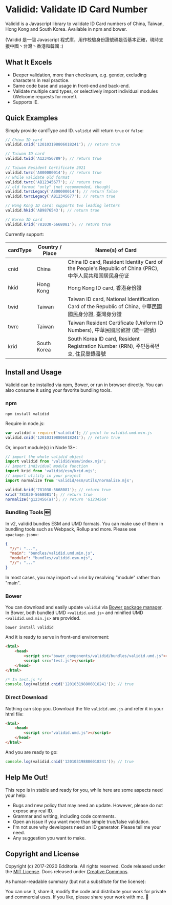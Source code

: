 # Validid: Validate ID Card Number

Validid is a Javascript library to validate ID Card numbers of China, Taiwan, Hong Kong and South Korea. Available in npm and bower.

\(Validid 是一個 Javascript 程式庫，用作校驗身份證號碼是否基本正確，現時支援中國丶台灣丶香港和韓國 :\)

## What It Excels

- Deeper validation, more than checksum, e.g. gender, excluding characters in real practice.
- Same code base and usage in front-end and back-end.
- Validate multiple card types, or selectively import individual modules (Welcome requests for more!).
- Supports IE.

## Quick Examples

Simply provide cardType and ID. `validid` will return `true` or `false`:

```js
// China ID card
validid.cnid('120103198806018241'); // return true

// Taiwan ID card
validid.twid('A123456789'); // return true

// Taiwan Resident Certificate 2021
validid.twrc('A800000014'); // return true
// while validate old format
validid.twrc('AB12345677'); // return true
// old format "only" (not recommended, though)
validid.twrcLegacy('A800000014'); // return false
validid.twrcLegacy('AB12345677'); // return true

// Hong Kong ID card: supports two leading letters
validid.hkid('AB9876543'); // return true

// Korea ID card
validid.krid('781030-5668081'); // return true
```

Currently support:

| cardType | Country / Place | Name(s) of Card |
| -------- | --------------- | --------------- |
| cnid     | China           | China ID card, Resident Identity Card of the People's Republic of China (PRC), 中华人民共和国居民身份证 |
| hkid     | Hong Kong       | Hong Kong ID card, 香港身份證 |
| twid     | Taiwan          | Taiwan ID card, National Identification Card of the Republic of China, 中華民國國民身分證, 臺灣身分證 |
| twrc     | Taiwan          | Taiwan Resident Certificate (Uniform ID Numbers), 中華民國居留證 (統一證號) |
| krid     | South Korea     | South Korea ID card, Resident Registration Number (RRN), 주민등록번호, 住民登錄番號 |

## Install and Usage

Validid can be installed via npm, Bower, or run in browser directly. You can also consume it using your favorite bundling tools.

### npm

```shell
npm install validid
```

Require in node.js:

```js
var validid = require('validid'); // point to validid.umd.min.js
validid.cnid('120103198806018241'); // return true
```

Or, import module(s) in Node 13+:

```js
// import the whole validid object
import validid from 'validid/esm/index.mjs';
// import individual module function
import krid from 'validid/esm/krid.mjs';
// import utility in your project
import normalize from 'validid/esm/utils/normalize.mjs';

validid.krid('781030-5668081'); // return true
krid('781030-5668081'); // return true
normalize('g123456(a)'); // return 'G123456A'
```

### Bundling Tools :new:

In v2, validid bundles ESM and UMD formats. You can make use of them in bundling tools such as Webpack, Rollup and more. Please see `<package.json>`:

```json
{
  "//": "...",
  "main": "bundles/validid.umd.min.js",
  "module": "bundles/validid.esm.mjs",
  "//": "..."
}
```

In most cases, you may import `validid` by resolving "module" rather than "main".

### Bower

You can download and easily update `validid` via [Bower package manager](https://bower.io/). In Bower, both bundled UMD `<validid.umd.js>` and minified UMD `<validid.umd.min.js>` are provided.

```shell
bower install validid
```

And it is ready to serve in front-end environment:

```html
<html>
	<head>
		<script src="bower_components/validid/bundles/validid.umd.js"></script>
		<script src="test.js"></script>
	</head>
</html>

```

```js
/* In test.js */
console.log(validid.cnid('120103198806018241')); // true
```

### Direct Download

Nothing can stop you. Download the file `validid.umd.js` and refer it in your html file:

```html
<html>
	<head>
		<script src="validid.umd.js"></script>
	</head>
</html>
```

And you are ready to go:

```js
console.log(validid.cnid('120103198806018241')); // true
```

## Help Me Out!

This repo is in stable and ready for you, while here are some aspects need your help:

- Bugs and new policy that may need an update. However, please do not expose any real ID. 
- Grammar and writing, including code comments.
- Open an issue if you want more than simple true/false validation.
- I'm not sure why developers need an ID generator. Please tell me your need.
- Any suggestion you want to make.

## Copyright and License

Copyright (c) 2017-2020 Edditoria. All rights reserved. Code released under the [MIT License](LICENSE.txt). Docs released under [Creative Commons](https://creativecommons.org/licenses/by/4.0/).

As human-readable summary (but not a substitute for the license):

You can use it, share it, modify the code and distribute your work for private and commercial uses. If you like, please share your work with me. :pizza:
